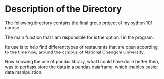# Description of the Directory

The following directory contains the final group project of my python 101 course

The main function that I am responsible for is the option 1 in the program.

Its use is to help find different types of restaurants that are open according to the time now,
around the campus of National Chengchi University.

Now knowing the use of pandas library,
what I could have done better then, was to perhaps store the data in a pandas dataframe,
which enables easier data manipulation.
